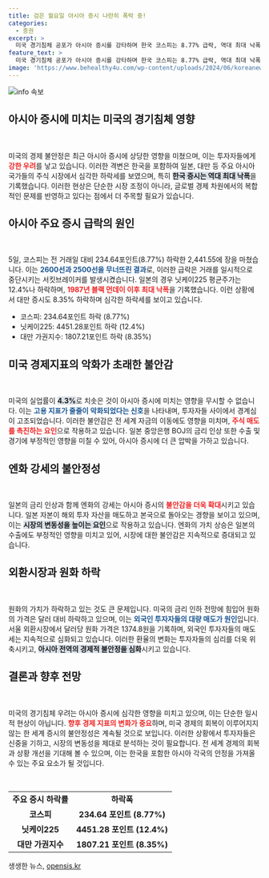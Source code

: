 ```yaml
---
title: 검은 월요일 아시아 증시 나란히 폭락 중!
categories:
  - 증권
excerpt: >
  미국 경기침체 공포가 아시아 증시를 강타하며 한국 코스피는 8.77% 급락, 역대 최대 낙폭을 기록했습니다. 일본 닛케이도 12.4% 하락하며 검은 월요일의 그림자가 드리워졌습니다. 경제 지표 악화로 불안감이 커진 가운데, 향후 미국 경제 지표에 귀추가 주목됩니다.
feature_text: >
  미국 경기침체 공포가 아시아 증시를 강타하며 한국 코스피는 8.77% 급락, 역대 최대 낙폭을 기록했습니다. 일본 닛케이도 12.4% 하락하며 검은 월요일의 그림자가 드리워졌습니다. 경제 지표 악화로 불안감이 커진 가운데, 향후 미국 경제 지표에 귀추가 주목됩니다.
image: 'https://www.behealthy4u.com/wp-content/uploads/2024/06/koreanews.jpg'
---
```


<p><img src="https://www.behealthy4u.com/wp-content/uploads/2024/06/koreanews.jpg" alt="info 속보" /></p>

<h2 data-ke-size="size26">아시아 증시에 미치는 미국의 경기침체 영향</h2>

<p data-ke-size="size16">&nbsp;</p>

<p>미국의 경제 불안정은 최근 아시아 증시에 상당한 영향을 미쳤으며, 이는 투자자들에게 <b><span style="color: #ee2323;">강한 우려</span></b>를 낳고 있습니다. 이러한 격변은 한국을 포함하여 일본, 대만 등 주요 아시아 국가들의 주식 시장에서 심각한 하락세를 보였으며, 특히 <b><span style="background-color: #21538527;">한국 증시는 역대 최대 낙폭</span></b>을 기록했습니다. 이러한 현상은 단순한 시장 조정이 아니라, 글로벌 경제 차원에서의 복합적인 문제를 반영하고 있다는 점에서 더 주목할 필요가 있습니다.  </p>

<h2 data-ke-size="size26">아시아 주요 증시 급락의 원인</h2>

<p data-ke-size="size16">&nbsp;</p>

<p>5일, 코스피는 전 거래일 대비 234.64포인트(8.77%) 하락한 2,441.55에 장을 마쳤습니다. 이는 <b><span style="color: #1a5490;">2600선과 2500선을 무너뜨린 결과</span></b>로, 이러한 급락은 거래를 일시적으로 중단시키는 서킷브레이커를 발생시켰습니다. 일본의 경우 닛케이225 평균주가는 12.4%나 하락하며, <b><span style="color: #ee2323;">1987년 블랙 먼데이 이후 최대 낙폭</span></b>을 기록했습니다. 이런 상황에서 대만 증시도 8.35% 하락하며 심각한 하락세를 보이고 있습니다.</p>

<ul>
<li>코스피: 234.64포인트 하락 (8.77%)</li>
<li>닛케이225: 4451.28포인트 하락 (12.4%)</li>
<li>대만 가권지수: 1807.21포인트 하락 (8.35%)</li>
</ul>

<h2 data-ke-size="size26">미국 경제지표의 악화가 초래한 불안감</h2>

<p data-ke-size="size16">&nbsp;</p>

<p>미국의 실업률이 <b><span style="background-color: #21538527;">4.3%</b></span>로 치솟은 것이 아시아 증시에 미치는 영향을 무시할 수 없습니다. 이는 <b><span style="color: #1a5490;">고용 지표가 줄줄이 악화되었다는 신호</span></b>을 나타내며, 투자자들 사이에서 경계심이 고조되었습니다. 이러한 불안감은 전 세계 자금의 이동에도 영향을 미치며, <b><span style="color: #ee2323;">주식 매도를 촉진하는 요인</span></b>으로 작용하고 있습니다. 일본 중앙은행 BOJ의 금리 인상 또한 수출 및 경기에 부정적인 영향을 미칠 수 있어, 아시아 증시에 더 큰 압박을 가하고 있습니다.</p>

<h2 data-ke-size="size26">엔화 강세의 불안정성</h2>

<p data-ke-size="size16">&nbsp;</p>

<p>일본의 금리 인상과 함께 엔화의 강세는 아시아 증시의 <b><span style="color: #ee2323;">불안감을 더욱 확대</span></b>시키고 있습니다. 일본 자본이 해외 투자 자산을 매도하고 본국으로 돌아오는 경향을 보이고 있으며, 이는 <b><span style="background-color: #21538527;">시장의 변동성을 높이는 요인</span></b>으로 작용하고 있습니다. 엔화의 가치 상승은 일본의 수출에도 부정적인 영향을 미치고 있어, 시장에 대한 불안감은 지속적으로 증대되고 있습니다. </p>

<h2 data-ke-size="size26">외환시장과 원화 하락</h2>

<p data-ke-size="size16">&nbsp;</p>

<p>원화의 가치가 하락하고 있는 것도 큰 문제입니다. 미국의 금리 인하 전망에 힘입어 원화의 가격은 달러 대비 하락하고 있으며, 이는 <b><span style="color: #1a5490;">외국인 투자자들의 대량 매도가 원인</span></b>입니다. 서울 외환시장에서 달러당 원화 가격은 1374.8원을 기록하며, 외국인 투자자들의 매도세는 지속적으로 심화되고 있습니다. 이러한 환율의 변화는 투자자들의 심리를 더욱 위축시키고, <b><span style="background-color: #21538527;">아시아 전역의 경제적 불안정을 심화</span></b>시키고 있습니다.</p>

<h2 data-ke-size="size26">결론과 향후 전망</h2>

<p data-ke-size="size16">&nbsp;</p>

<p>미국의 경기침체 우려는 아시아 증시에 심각한 영향을 미치고 있으며, 이는 단순한 일시적 현상이 아닙니다. <b><span style="color: #ee2323;">향후 경제 지표의 변화가 중요</span></b>하며, 미국 경제의 회복이 이루어지지 않는 한 세계 증시의 불안정성은 계속될 것으로 보입니다. 이러한 상황에서 투자자들은 신중을 기하고, 시장의 변동성을 제대로 분석하는 것이 필요합니다. 전 세계 경제의 회복과 상황 개선을 기대해 볼 수 있으며, 이는 한국을 포함한 아시아 각국의 안정을 가져올 수 있는 주요 요소가 될 것입니다.</p>

<p data-ke-size="size16">&nbsp;</p>

<table style="width: 100%;">
<tr>
<td style="text-align: center; height: 17px;"><b>주요 증시 하락률</b></td>
<td style="text-align: center; height: 17px;"><b>하락폭</b></td>
</tr>
<tr>
<td style="text-align: center; height: 17px;"><b>코스피</b></td>
<td style="text-align: center; height: 17px;"><b>234.64 포인트 (8.77%)</b></td>
</tr>
<tr>
<td style="text-align: center; height: 17px;"><b>닛케이225</b></td>
<td style="text-align: center; height: 17px;"><b>4451.28 포인트 (12.4%)</b></td>
</tr>
<tr>
<td style="text-align: center; height: 17px;"><b>대만 가권지수</b></td>
<td style="text-align: center; height: 17px;"><b>1807.21 포인트 (8.35%)</b></td>
</tr>
</table>
생생한 뉴스, <a href="https://opensis.kr" rel="dofollow">opensis.kr</a>


